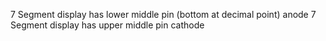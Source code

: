 7 Segment display has lower middle pin (bottom at decimal point) anode
7 Segment display has upper middle pin cathode